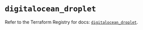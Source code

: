 # `digitalocean_droplet`

Refer to the Terraform Registry for docs: [`digitalocean_droplet`](https://registry.terraform.io/providers/digitalocean/digitalocean/2.34.1/docs/resources/droplet).
